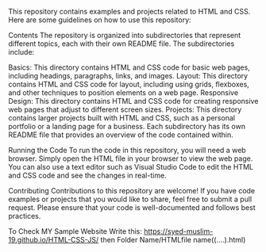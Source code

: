 This repository contains examples and projects related to HTML and CSS. Here are some guidelines on how to use this repository:

Contents
The repository is organized into subdirectories that represent different topics, each with their own README file. The subdirectories include:

Basics: This directory contains HTML and CSS code for basic web pages, including headings, paragraphs, links, and images.
Layout: This directory contains HTML and CSS code for layout, including using grids, flexboxes, and other techniques to position elements on a web page.
Responsive Design: This directory contains HTML and CSS code for creating responsive web pages that adjust to different screen sizes.
Projects: This directory contains larger projects built with HTML and CSS, such as a personal portfolio or a landing page for a business.
Each subdirectory has its own README file that provides an overview of the code contained within.

Running the Code
To run the code in this repository, you will need a web browser. Simply open the HTML file in your browser to view the web page. You can also use a text editor such as Visual Studio Code to edit the HTML and CSS code and see the changes in real-time.

Contributing
Contributions to this repository are welcome! If you have code examples or projects that you would like to share, feel free to submit a pull request. Please ensure that your code is well-documented and follows best practices.

To Check MY Sample Website Write this:  https://syed-muslim-19.github.io/HTML-CSS-JS/   then Folder Name/HTMLfile name((....).html)
